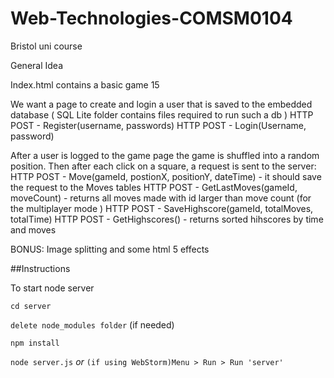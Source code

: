 # Web-Technologies-COMSM0104
Bristol uni course

General Idea 

Index.html contains a basic game 15

We want a page to create and login a user that is saved to the embedded database ( SQL Lite folder contains files required to run such a db )
HTTP POST - Register(username, passwords)
HTTP POST - Login(Username, password)

After a user is logged to the game page the game is shuffled into a random position. Then after each click on a square, a request is sent to the server:
HTTP POST - Move(gameId, postionX, positionY, dateTime) - it should save the request to the Moves tables
HTTP POST - GetLastMoves(gameId, moveCount) - returns all moves made with id larger than move count (for the multiplayer mode )
HTTP POST - SaveHighscore(gameId, totalMoves, totalTime)
HTTP POST - GetHighscores() - returns sorted hihscores by time and moves 

BONUS:
Image splitting and some html 5 effects

##Instructions

To start node server

`cd server`

`delete node_modules folder` (if needed)

`npm install`

`node server.js` *or* `(if using WebStorm)Menu > Run > Run 'server'`